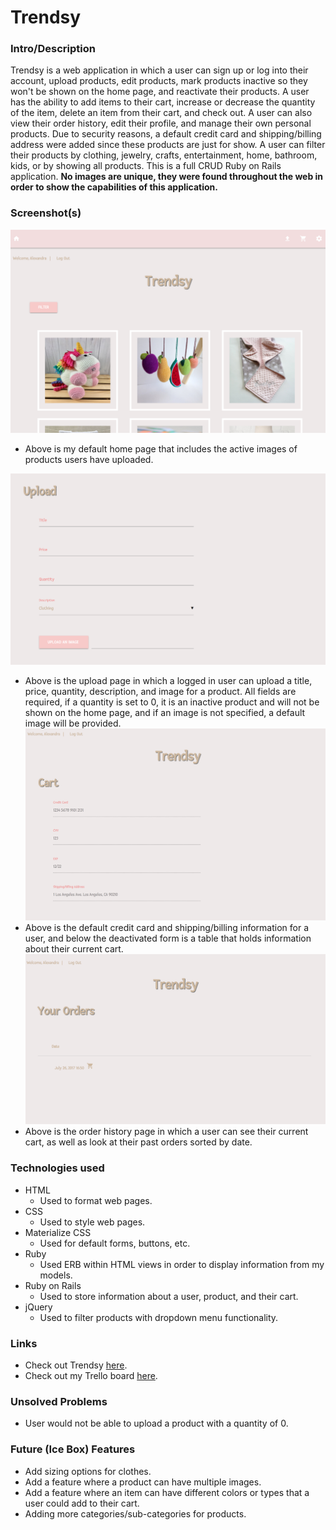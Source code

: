 # Trendsy

### Intro/Description
Trendsy is a web application in which a user can sign up or log into their account,
upload products, edit products, mark products inactive so they won't be shown on the home page, and reactivate their products.
A user has the ability to add items to their cart, increase or decrease the quantity of the item, delete an item from their cart, and check out. A user
can also view their order history, edit their profile, and manage their own personal products. Due to security reasons,
a default credit card and shipping/billing address were added since these products are just for show. A user can filter their products by clothing, jewelry, crafts, entertainment, home, bathroom, kids, or by showing all products. This is a full CRUD Ruby on Rails application. **No images are unique, they were found throughout the
web in order to show the capabilities of this
application.**

### Screenshot(s)
![Home](app/assets/images/home.png)
* Above is my default home page that includes the active images of products users have uploaded.

![Upload](/app/assets/images/upload.png)
* Above is the upload page in which a logged in user can upload a title, price, quantity, description, and image for a product. All fields are required, if a quantity is set to 0, it is an inactive product and will not be shown on the home page, and if an image is not specified, a default image will be provided.
![Cart](/app/assets/images/cart.png)
* Above is the default credit card and shipping/billing information for a user, and below the deactivated form is a table that holds information about their current cart.
![History](/app/assets/images/history.png)
* Above is the order history page in which a user can see their current cart, as well as look at their past orders sorted by date.

### Technologies used
* HTML
    * Used to format web pages.
* CSS
    * Used to style web pages.
* Materialize CSS
    * Used for default forms, buttons, etc.
* Ruby
    * Used ERB within HTML views in order to display information from my models.
* Ruby on Rails
    * Used to store information about a user, product, and their cart.
* jQuery
    * Used to filter products with dropdown menu functionality.

### Links
* Check out Trendsy [here](https://trendsy.herokuapp.com/).
* Check out my Trello board [here](https://trello.com/b/YCyKuEL2/trendsy).

### Unsolved Problems
* User would not be able to upload a product with a quantity of 0.

### Future (Ice Box) Features
* Add sizing options for clothes.
* Add a feature where a product can have multiple images.
* Add a feature where an item can have different colors or types that a user could add to their cart.
* Adding more categories/sub-categories for products.